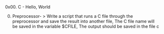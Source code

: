 0x00. C - Hello, World

0. Preprocessor- > Write a script that runs a C file through the preprocessor and save the result into another file,
The C file name will be saved in the variable $CFILE, The output should be saved in the file c
